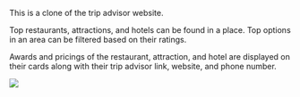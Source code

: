 This is a clone of the trip advisor website.

Top restaurants, attractions, and hotels can be found in a place. Top options in an area can be filtered based on their ratings.

Awards and pricings of the restaurant, attraction, and hotel are displayed on their cards along with their trip advisor link, website, and phone number.

![](https://github.com/SatVel1/Trip_Advisor_Clone/blob/master/public/TravelAdvisorGif.gif)